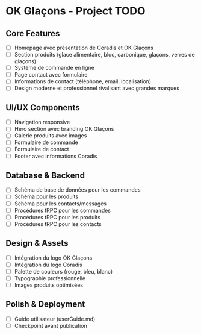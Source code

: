 # OK Glaçons - Project TODO

## Core Features
- [ ] Homepage avec présentation de Coradis et OK Glaçons
- [ ] Section produits (glace alimentaire, bloc, carbonique, glaçons, verres de glaçons)
- [ ] Système de commande en ligne
- [ ] Page contact avec formulaire
- [ ] Informations de contact (téléphone, email, localisation)
- [ ] Design moderne et professionnel rivalisant avec grandes marques

## UI/UX Components
- [ ] Navigation responsive
- [ ] Hero section avec branding OK Glaçons
- [ ] Galerie produits avec images
- [ ] Formulaire de commande
- [ ] Formulaire de contact
- [ ] Footer avec informations Coradis

## Database & Backend
- [ ] Schéma de base de données pour les commandes
- [ ] Schéma pour les produits
- [ ] Schéma pour les contacts/messages
- [ ] Procédures tRPC pour les commandes
- [ ] Procédures tRPC pour les produits
- [ ] Procédures tRPC pour les contacts

## Design & Assets
- [ ] Intégration du logo OK Glaçons
- [ ] Intégration du logo Coradis
- [ ] Palette de couleurs (rouge, bleu, blanc)
- [ ] Typographie professionnelle
- [ ] Images produits optimisées

## Polish & Deployment
- [ ] Guide utilisateur (userGuide.md)
- [ ] Checkpoint avant publication

